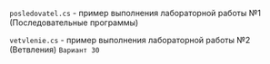 `posledovatel.cs` - пример выполнения лабораторной работы №1 (Последовательные программы)

`vetvlenie.cs` - пример выполнения лабораторной работы №2 (Ветвления) `Вариант 30`
